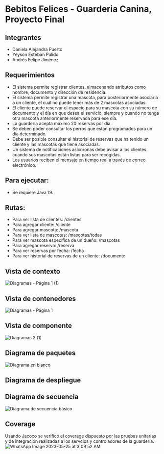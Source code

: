 # Bebitos Felices - Guarderia Canina, Proyecto Final

## Integrantes
* Daniela Alejandra Puerto
* Yeyson Esteban Pulido
* Andrés Felipe Jiménez 

## Requerimientos
* El sistema permite registrar clientes, almacenando atributos como nombre, documento y dirección de residencia.
* El sistema permite registrar una mascota, para posteriormente asociarla a un cliente, el cuál no puede tener más de 2 mascotas asociadas.
* El cliente puede reservar el espacio para su mascota con su número de documento y el día en que desea el servicio, siempre y cuando no tenga otra mascota anteriormente reservada para ese día.
* La guardería acepta máximo 20 reservas por día.
* Se deben poder consultar los perros que estan programados para un día determinado.
* Debe ser posible consultar el historial de reservas que ha tenido un cliente y las mascotas que tiene asociadas.
* Un sistema de notificaciones asícnronas debe avisar a los clientes cuando sus mascotas están listas para ser recogidas.
* Los usuarios reciben el mensaje en tiempo real a través de correo electrónico.
## Para ejecutar:
*	Se requiere Java 19.
## Rutas:
*	Para ver lista de clientes:
/clientes
*	Para agregar cliente:
/cliente
*	Para agregar mascota:
/mascota
*	Para ver lista de mascotas:
/mascotas/todas
*	Para ver mascota específica de un dueño:
/mascotas
*	Para agregar reserva:
/reserva
*	Para ver reservas por fecha:
/fecha
*	Para ver historial de reservas de un cliente:
/documento		

## Vista de contexto
![Diagramas - Página 1 (1)](https://github.com/PixelNote/Guarderia-Canina/assets/101272542/a245297f-dd07-4ef1-b349-70d782c6b982)

## Vista de contenedores
![Diagramas - Página 1](https://github.com/PixelNote/Guarderia-Canina/assets/101272542/14946699-290a-4679-b62f-8e5fdf04a032)

## Vista de componente
![Diagramas 2 (1)](https://github.com/PixelNote/Guarderia-Canina/assets/101272542/6d6d3e30-6920-47ea-8e76-132028a37576)

## Diagrama de paquetes
![Diagrama en blanco](https://github.com/PixelNote/Guarderia-Canina/assets/101272542/961b6d5f-2914-4cce-b0bf-321afb4edd8b)

## Diagrama de despliegue

## Diagrama de secuencia
![Diagrama de secuencia básico](https://github.com/PixelNote/Guarderia-Canina/assets/101272542/baf4722b-d8ce-423b-a3e1-6673e5778e20)

## Coverage
Usando Jacoco se verificó el coverage dispuesto por las pruebas unitarias y de integración realizadas a los servcios y controladores de la guardería.
![WhatsApp Image 2023-05-25 at 3 09 52 AM](https://github.com/PixelNote/Guarderia-Canina/assets/101272542/6bc81e09-b26b-4a93-b207-160725f5b7f8)
